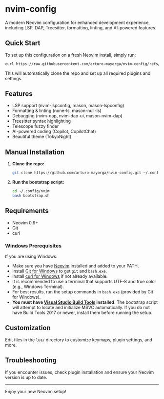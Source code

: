 # nvim-config

A modern Neovim configuration for enhanced development experience, including LSP, DAP, Treesitter, formatting, linting, and AI-powered features.

## Quick Start

To set up this configuration on a fresh Neovim install, simply run:

```bash
curl https://raw.githubusercontent.com/arturo-mayorga/nvim-config/refs/heads/master/bootstrap.sh | bash
```

This will automatically clone the repo and set up all required plugins and settings.

## Features
- LSP support (nvim-lspconfig, mason, mason-lspconfig)
- Formatting & linting (none-ls, mason-null-ls)
- Debugging (nvim-dap, nvim-dap-ui, mason-nvim-dap)
- Treesitter syntax highlighting
- Telescope fuzzy finder
- AI-powered coding (Copilot, CopilotChat)
- Beautiful theme (TokyoNight)

## Manual Installation

1. **Clone the repo:**
   ```bash
   git clone https://github.com/arturo-mayorga/nvim-config.git ~/.config/nvim
   ```
2. **Run the bootstrap script:**
   ```bash
   cd ~/.config/nvim
   bash bootstrap.sh
   ```

## Requirements
- Neovim 0.9+
- Git
- curl

### Windows Prerequisites
If you are using Windows:
- Make sure you have [Neovim](https://github.com/neovim/neovim/wiki/Installing-Neovim#windows) installed and added to your PATH.
- Install [Git for Windows](https://gitforwindows.org/) to get `git` and `bash.exe`.
- Install [curl for Windows](https://curl.se/windows/) if not already available.
- It is recommended to use a terminal that supports UTF-8 and true color (e.g., Windows Terminal).
- For best results, run the setup commands in `bash.exe` (provided by Git for Windows).
- **You must have [Visual Studio Build Tools](https://visualstudio.microsoft.com/visual-cpp-build-tools/) installed.** The bootstrap script will attempt to locate and initialize MSVC automatically. If you do not have Build Tools 2017 or newer, install them before running the setup.

## Customization
Edit files in the `lua/` directory to customize keymaps, plugin settings, and more.

## Troubleshooting
If you encounter issues, check plugin installation and ensure your Neovim version is up to date.

---

Enjoy your new Neovim setup!

